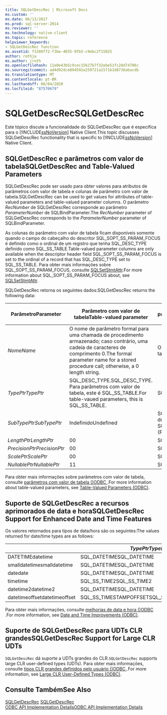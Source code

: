 ```yaml
---
title: SQLGetDescRec | Microsoft Docs
ms.custom: ''
ms.date: 06/13/2017
ms.prod: sql-server-2014
ms.reviewer: ''
ms.technology: native-client
ms.topic: reference
helpviewer_keywords:
- SQLGetDescRec function
ms.assetid: f3389ff2-f3be-4035-9fb5-c9ebc2f15025
author: rothja
ms.author: jroth
ms.openlocfilehash: 11e0e43b5c9cec15627b7f32ebe51fc28d74786c
ms.sourcegitcommit: ad4d92dce894592a259721a1571b1d8736abacdb
ms.translationtype: MT
ms.contentlocale: pt-BR
ms.lasthandoff: 08/04/2020
ms.locfileid: "87570679"
---
```

# <a name="sqlgetdescrec"></a><span data-ttu-id="20ff7-102">SQLGetDescRec</span><span class="sxs-lookup"><span data-stu-id="20ff7-102">SQLGetDescRec</span></span>
  <span data-ttu-id="20ff7-103">Este tópico discute a funcionalidade do SQLGetDescRec que é específica para o [!INCLUDE[ssNoVersion](../../includes/ssnoversion-md.md)] Native Client.</span><span class="sxs-lookup"><span data-stu-id="20ff7-103">This topic discusses SQLGetDescRec functionality that is specific to [!INCLUDE[ssNoVersion](../../includes/ssnoversion-md.md)] Native Client.</span></span>  
  
## <a name="sqlgetdescrec-and-table-valued-parameters"></a><span data-ttu-id="20ff7-104">SQLGetDescRec e parâmetros com valor de tabela</span><span class="sxs-lookup"><span data-stu-id="20ff7-104">SQLGetDescRec and Table-Valued Parameters</span></span>  
 <span data-ttu-id="20ff7-105">SQLGetDescRec pode ser usado para obter valores para atributos de parâmetros com valor de tabela e colunas de parâmetro com valor de tabela.</span><span class="sxs-lookup"><span data-stu-id="20ff7-105">SQLGetDescRec can be used to get values for attributes of table-valued parameters and table-valued parameter columns.</span></span> <span data-ttu-id="20ff7-106">O parâmetro *RecNumber* de SQLGetDescRec corresponde ao parâmetro *ParameterNumber* de SQLBindParameter.</span><span class="sxs-lookup"><span data-stu-id="20ff7-106">The *RecNumber* parameter of SQLGetDescRec corresponds to the *ParameterNumber* parameter of SQLBindParameter.</span></span>  
  
 <span data-ttu-id="20ff7-107">As colunas do parâmetro com valor de tabela ficam disponíveis somente quando o campo do cabeçalho do descritor SQL_SOPT_SS_PARAM_FOCUS é definido como o ordinal de um registro que tenha SQL_DESC_TYPE definido como SQL_SS_TABLE.</span><span class="sxs-lookup"><span data-stu-id="20ff7-107">Table-valued parameter columns are only available when the descriptor header field SQL_SOPT_SS_PARAM_FOCUS is set to the ordinal of a record that has SQL_DESC_TYPE set to SQL_SS_TABLE.</span></span> <span data-ttu-id="20ff7-108">Para obter mais informações sobre SQL_SOPT_SS_PARAM_FOCUS, consulte [SQLSetStmtAttr](sqlsetstmtattr.md).</span><span class="sxs-lookup"><span data-stu-id="20ff7-108">For more information about SQL_SOPT_SS_PARAM_FOCUS about, see [SQLSetStmtAttr](sqlsetstmtattr.md).</span></span>  
  
 <span data-ttu-id="20ff7-109">SQLGetDescRec retorna os seguintes dados:</span><span class="sxs-lookup"><span data-stu-id="20ff7-109">SQLGetDescRec returns the following data:</span></span>  
  
|<span data-ttu-id="20ff7-110">Parâmetro</span><span class="sxs-lookup"><span data-stu-id="20ff7-110">Parameter</span></span>|<span data-ttu-id="20ff7-111">Parâmetro com valor de tabela</span><span class="sxs-lookup"><span data-stu-id="20ff7-111">Table-valued parameter</span></span>|<span data-ttu-id="20ff7-112">Colunas de parâmetro com valor de tabela e outros parâmetros</span><span class="sxs-lookup"><span data-stu-id="20ff7-112">Table-valued parameter columns and other parameters</span></span>|  
|---------------|-----------------------------|----------------------------------------------------------|  
|<span data-ttu-id="20ff7-113">*Nome*</span><span class="sxs-lookup"><span data-stu-id="20ff7-113">*Name*</span></span>|<span data-ttu-id="20ff7-114">O nome de parâmetro formal para uma chamada de procedimento armazenado; caso contrário, uma cadeia de caracteres de comprimento 0.</span><span class="sxs-lookup"><span data-stu-id="20ff7-114">The formal parameter name for a stored procedure call; otherwise, a 0 length string.</span></span>|<span data-ttu-id="20ff7-115">O nome da coluna do parâmetro com valor de tabela.</span><span class="sxs-lookup"><span data-stu-id="20ff7-115">The table-valued parameter column name.</span></span>|  
|<span data-ttu-id="20ff7-116">*TypePtr*</span><span class="sxs-lookup"><span data-stu-id="20ff7-116">*TypePtr*</span></span>|<span data-ttu-id="20ff7-117">SQL_DESC_TYPE.</span><span class="sxs-lookup"><span data-stu-id="20ff7-117">SQL_DESC_TYPE.</span></span> <span data-ttu-id="20ff7-118">Para parâmetros com valor de tabela, este é SQL_SS_TABLE.</span><span class="sxs-lookup"><span data-stu-id="20ff7-118">For table-vaued parameters, this is SQL_SS_TABLE.</span></span>|<span data-ttu-id="20ff7-119">SQL_DESC_TYPE</span><span class="sxs-lookup"><span data-stu-id="20ff7-119">SQL_DESC_TYPE</span></span>|  
|<span data-ttu-id="20ff7-120">*SubTypePtr*</span><span class="sxs-lookup"><span data-stu-id="20ff7-120">*SubTypePtr*</span></span>|<span data-ttu-id="20ff7-121">Indefinido</span><span class="sxs-lookup"><span data-stu-id="20ff7-121">Undefined</span></span>|<span data-ttu-id="20ff7-122">SQL_DESC_DATETIME_INTERVAL_CODE (Para registros do tipo SQL_DATETIME ou SQL_INTERVAL.)</span><span class="sxs-lookup"><span data-stu-id="20ff7-122">SQL_DESC_DATETIME_INTERVAL_CODE (For records of type SQL_DATETIME or SQL_INTERVAL.)</span></span>|  
|<span data-ttu-id="20ff7-123">*LengthPtr*</span><span class="sxs-lookup"><span data-stu-id="20ff7-123">*LengthPtr*</span></span>|<span data-ttu-id="20ff7-124">0</span><span class="sxs-lookup"><span data-stu-id="20ff7-124">0</span></span>|<span data-ttu-id="20ff7-125">SQL_DESC_OCTET_LENGTH</span><span class="sxs-lookup"><span data-stu-id="20ff7-125">SQL_DESC_OCTET_LENGTH</span></span>|  
|<span data-ttu-id="20ff7-126">*PrecisionPtr*</span><span class="sxs-lookup"><span data-stu-id="20ff7-126">*PrecisionPtr*</span></span>|<span data-ttu-id="20ff7-127">0</span><span class="sxs-lookup"><span data-stu-id="20ff7-127">0</span></span>|<span data-ttu-id="20ff7-128">SQL_DESC_PRECISION</span><span class="sxs-lookup"><span data-stu-id="20ff7-128">SQL_DESC_PRECISION</span></span>|  
|<span data-ttu-id="20ff7-129">*ScalePtr*</span><span class="sxs-lookup"><span data-stu-id="20ff7-129">*ScalePtr*</span></span>|<span data-ttu-id="20ff7-130">0</span><span class="sxs-lookup"><span data-stu-id="20ff7-130">0</span></span>|<span data-ttu-id="20ff7-131">SQL_DESC_SCALE</span><span class="sxs-lookup"><span data-stu-id="20ff7-131">SQL_DESC_SCALE</span></span>|  
|<span data-ttu-id="20ff7-132">*NullablePtr*</span><span class="sxs-lookup"><span data-stu-id="20ff7-132">*NullablePtr*</span></span>|<span data-ttu-id="20ff7-133">1</span><span class="sxs-lookup"><span data-stu-id="20ff7-133">1</span></span>|<span data-ttu-id="20ff7-134">SQL_DESC_NULLABLE</span><span class="sxs-lookup"><span data-stu-id="20ff7-134">SQL_DESC_NULLABLE</span></span>|  
  
 <span data-ttu-id="20ff7-135">Para obter mais informações sobre parâmetros com valor de tabela, consulte [parâmetros com valor de tabela &#40;&#41;ODBC ](../native-client-odbc-table-valued-parameters/table-valued-parameters-odbc.md).</span><span class="sxs-lookup"><span data-stu-id="20ff7-135">For more information about table-valued parameters, see [Table-Valued Parameters &#40;ODBC&#41;](../native-client-odbc-table-valued-parameters/table-valued-parameters-odbc.md).</span></span>  
  
## <a name="sqlgetdescrec-support-for-enhanced-date-and-time-features"></a><span data-ttu-id="20ff7-136">Suporte de SQLGetDescRec a recursos aprimorados de data e hora</span><span class="sxs-lookup"><span data-stu-id="20ff7-136">SQLGetDescRec Support for Enhanced Date and Time Features</span></span>  
 <span data-ttu-id="20ff7-137">Os valores retornados para tipos de data/hora são os seguintes:</span><span class="sxs-lookup"><span data-stu-id="20ff7-137">The values returned for date/time types are as follows:</span></span>  
  
||<span data-ttu-id="20ff7-138">*TypePtr*</span><span class="sxs-lookup"><span data-stu-id="20ff7-138">*TypePtr*</span></span>|<span data-ttu-id="20ff7-139">*SubTypePtr*</span><span class="sxs-lookup"><span data-stu-id="20ff7-139">*SubTypePtr*</span></span>|<span data-ttu-id="20ff7-140">*LengthPtr*</span><span class="sxs-lookup"><span data-stu-id="20ff7-140">*LengthPtr*</span></span>|<span data-ttu-id="20ff7-141">*PrecisionPtr*</span><span class="sxs-lookup"><span data-stu-id="20ff7-141">*PrecisionPtr*</span></span>|<span data-ttu-id="20ff7-142">*ScalePtr*</span><span class="sxs-lookup"><span data-stu-id="20ff7-142">*ScalePtr*</span></span>|  
|-|---------------|------------------|-----------------|--------------------|----------------|  
|<span data-ttu-id="20ff7-143">DATETIME</span><span class="sxs-lookup"><span data-stu-id="20ff7-143">datetime</span></span>|<span data-ttu-id="20ff7-144">SQL_DATETIME</span><span class="sxs-lookup"><span data-stu-id="20ff7-144">SQL_DATETIME</span></span>|<span data-ttu-id="20ff7-145">SQL_CODE_TIMESTAMP</span><span class="sxs-lookup"><span data-stu-id="20ff7-145">SQL_CODE_TIMESTAMP</span></span>|<span data-ttu-id="20ff7-146">4</span><span class="sxs-lookup"><span data-stu-id="20ff7-146">4</span></span>|<span data-ttu-id="20ff7-147">3</span><span class="sxs-lookup"><span data-stu-id="20ff7-147">3</span></span>|<span data-ttu-id="20ff7-148">3</span><span class="sxs-lookup"><span data-stu-id="20ff7-148">3</span></span>|  
|<span data-ttu-id="20ff7-149">smalldatetime</span><span class="sxs-lookup"><span data-stu-id="20ff7-149">smalldatetime</span></span>|<span data-ttu-id="20ff7-150">SQL_DATETIME</span><span class="sxs-lookup"><span data-stu-id="20ff7-150">SQL_DATETIME</span></span>|<span data-ttu-id="20ff7-151">SQL_CODE_TIMESTAMP</span><span class="sxs-lookup"><span data-stu-id="20ff7-151">SQL_CODE_TIMESTAMP</span></span>|<span data-ttu-id="20ff7-152">8</span><span class="sxs-lookup"><span data-stu-id="20ff7-152">8</span></span>|<span data-ttu-id="20ff7-153">0</span><span class="sxs-lookup"><span data-stu-id="20ff7-153">0</span></span>|<span data-ttu-id="20ff7-154">0</span><span class="sxs-lookup"><span data-stu-id="20ff7-154">0</span></span>|  
|<span data-ttu-id="20ff7-155">date</span><span class="sxs-lookup"><span data-stu-id="20ff7-155">date</span></span>|<span data-ttu-id="20ff7-156">SQL_DATETIME</span><span class="sxs-lookup"><span data-stu-id="20ff7-156">SQL_DATETIME</span></span>|<span data-ttu-id="20ff7-157">SQL_CODE_DATE</span><span class="sxs-lookup"><span data-stu-id="20ff7-157">SQL_CODE_DATE</span></span>|<span data-ttu-id="20ff7-158">6</span><span class="sxs-lookup"><span data-stu-id="20ff7-158">6</span></span>|<span data-ttu-id="20ff7-159">0</span><span class="sxs-lookup"><span data-stu-id="20ff7-159">0</span></span>|<span data-ttu-id="20ff7-160">0</span><span class="sxs-lookup"><span data-stu-id="20ff7-160">0</span></span>|  
|<span data-ttu-id="20ff7-161">time</span><span class="sxs-lookup"><span data-stu-id="20ff7-161">time</span></span>|<span data-ttu-id="20ff7-162">SQL_SS_TIME2</span><span class="sxs-lookup"><span data-stu-id="20ff7-162">SQL_SS_TIME2</span></span>|<span data-ttu-id="20ff7-163">0</span><span class="sxs-lookup"><span data-stu-id="20ff7-163">0</span></span>|<span data-ttu-id="20ff7-164">10</span><span class="sxs-lookup"><span data-stu-id="20ff7-164">10</span></span>|<span data-ttu-id="20ff7-165">0..7</span><span class="sxs-lookup"><span data-stu-id="20ff7-165">0..7</span></span>|<span data-ttu-id="20ff7-166">0..7</span><span class="sxs-lookup"><span data-stu-id="20ff7-166">0..7</span></span>|  
|<span data-ttu-id="20ff7-167">datetime2</span><span class="sxs-lookup"><span data-stu-id="20ff7-167">datetime2</span></span>|<span data-ttu-id="20ff7-168">SQL_DATETIME</span><span class="sxs-lookup"><span data-stu-id="20ff7-168">SQL_DATETIME</span></span>|<span data-ttu-id="20ff7-169">SQL_CODE_TIMESTAMP</span><span class="sxs-lookup"><span data-stu-id="20ff7-169">SQL_CODE_TIMESTAMP</span></span>|<span data-ttu-id="20ff7-170">16</span><span class="sxs-lookup"><span data-stu-id="20ff7-170">16</span></span>|<span data-ttu-id="20ff7-171">0..7</span><span class="sxs-lookup"><span data-stu-id="20ff7-171">0..7</span></span>|<span data-ttu-id="20ff7-172">0..7</span><span class="sxs-lookup"><span data-stu-id="20ff7-172">0..7</span></span>|  
|<span data-ttu-id="20ff7-173">datetimeoffset</span><span class="sxs-lookup"><span data-stu-id="20ff7-173">datetimeoffset</span></span>|<span data-ttu-id="20ff7-174">SQL_SS_TIMESTAMPOFFSET</span><span class="sxs-lookup"><span data-stu-id="20ff7-174">SQL_SS_TIMESTAMPOFFSET</span></span>|<span data-ttu-id="20ff7-175">0</span><span class="sxs-lookup"><span data-stu-id="20ff7-175">0</span></span>|<span data-ttu-id="20ff7-176">20</span><span class="sxs-lookup"><span data-stu-id="20ff7-176">20</span></span>|<span data-ttu-id="20ff7-177">0..7</span><span class="sxs-lookup"><span data-stu-id="20ff7-177">0..7</span></span>|<span data-ttu-id="20ff7-178">0..7</span><span class="sxs-lookup"><span data-stu-id="20ff7-178">0..7</span></span>|  
  
 <span data-ttu-id="20ff7-179">Para obter mais informações, consulte [melhorias de data e hora &#40;&#41;ODBC ](../native-client-odbc-date-time/date-and-time-improvements-odbc.md).</span><span class="sxs-lookup"><span data-stu-id="20ff7-179">For more information, see [Date and Time Improvements &#40;ODBC&#41;](../native-client-odbc-date-time/date-and-time-improvements-odbc.md).</span></span>  
  
## <a name="sqlgetdescrec-support-for-large-clr-udts"></a><span data-ttu-id="20ff7-180">Suporte de SQLGetDescRec para UDTs CLR grandes</span><span class="sxs-lookup"><span data-stu-id="20ff7-180">SQLGetDescRec Support for Large CLR UDTs</span></span>  
 <span data-ttu-id="20ff7-181">`SQLGetDescRec` dá suporte a UDTs grandes do CLR.</span><span class="sxs-lookup"><span data-stu-id="20ff7-181">`SQLGetDescRec` supports large CLR user-defined types (UDTs).</span></span> <span data-ttu-id="20ff7-182">Para obter mais informações, consulte [tipos CLR grandes definidos pelo usuário &#40;&#41;ODBC ](../native-client/odbc/large-clr-user-defined-types-odbc.md).</span><span class="sxs-lookup"><span data-stu-id="20ff7-182">For more information, see [Large CLR User-Defined Types &#40;ODBC&#41;](../native-client/odbc/large-clr-user-defined-types-odbc.md).</span></span>  
  
## <a name="see-also"></a><span data-ttu-id="20ff7-183">Consulte Também</span><span class="sxs-lookup"><span data-stu-id="20ff7-183">See Also</span></span>  
 <span data-ttu-id="20ff7-184">[SQLGetDescRec](https://go.microsoft.com/fwlink/?LinkId=80707) </span><span class="sxs-lookup"><span data-stu-id="20ff7-184">[SQLGetDescRec](https://go.microsoft.com/fwlink/?LinkId=80707) </span></span>  
 [<span data-ttu-id="20ff7-185">ODBC API Implementation Details</span><span class="sxs-lookup"><span data-stu-id="20ff7-185">ODBC API Implementation Details</span></span>](odbc-api-implementation-details.md)  
  
  

